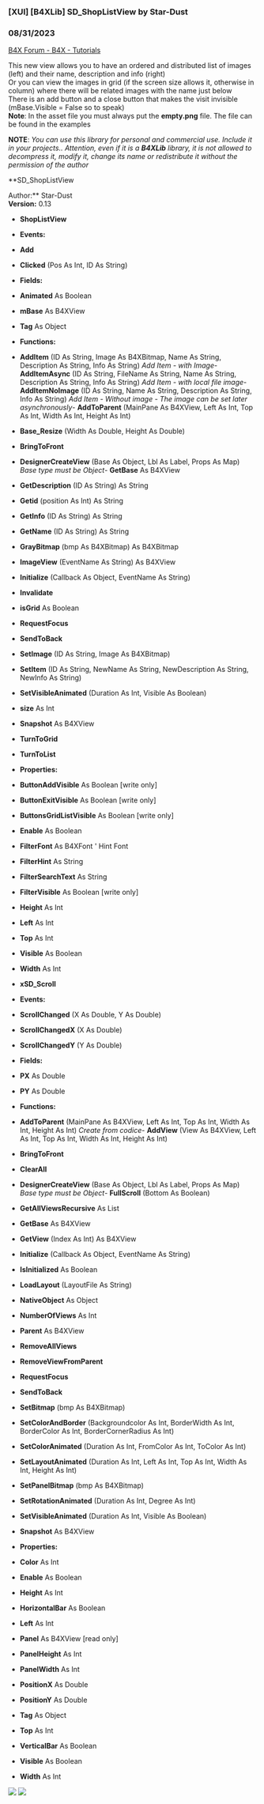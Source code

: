 ###  [XUI] [B4XLib] SD_ShopListView by Star-Dust
### 08/31/2023
[B4X Forum - B4X - Tutorials](https://www.b4x.com/android/forum/threads/136104/)

This new view allows you to have an ordered and distributed list of images (left) and their name, description and info (right)  
Or you can view the images in grid (if the screen size allows it, otherwise in column) where there will be related images with the name just below  
There is an add button and a close button that makes the visit invisible (mBase.Visible = False so to speak)  
**Note**: In the asset file you must always put the **empty.png** file. The file can be found in the examples  
  
**NOTE**: *You can use this library for personal and commercial use. Include it in your projects.. Attention, even if it is a **B4XLib** library, it is not allowed to decompress it, modify it, change its name or redistribute it without the permission of the author*  
  
**SD\_ShopListView  
  
Author:** Star-Dust  
**Version:** 0.13  

- **ShopListView**

- **Events:**

- **Add**
- **Clicked** (Pos As Int, ID As String)

- **Fields:**

- **Animated** As Boolean
- **mBase** As B4XView
- **Tag** As Object

- **Functions:**

- **AddItem** (ID As String, Image As B4XBitmap, Name As String, Description As String, Info As String)
*Add Item - with Image*- **AddItemAsync** (ID As String, FileName As String, Name As String, Description As String, Info As String)
*Add Item - with local file image*- **AddItemNoImage** (ID As String, Name As String, Description As String, Info As String)
*Add Item - Without image - The image can be set later asynchronously*- **AddToParent** (MainPane As B4XView, Left As Int, Top As Int, Width As Int, Height As Int)
- **Base\_Resize** (Width As Double, Height As Double)
- **BringToFront**
- **DesignerCreateView** (Base As Object, Lbl As Label, Props As Map)
*Base type must be Object*- **GetBase** As B4XView
- **GetDescription** (ID As String) As String
- **Getid** (position As Int) As String
- **GetInfo** (ID As String) As String
- **GetName** (ID As String) As String
- **GrayBitmap** (bmp As B4XBitmap) As B4XBitmap
- **ImageView** (EventName As String) As B4XView
- **Initialize** (Callback As Object, EventName As String)
- **Invalidate**
- **isGrid** As Boolean
- **RequestFocus**
- **SendToBack**
- **SetImage** (ID As String, Image As B4XBitmap)
- **SetItem** (ID As String, NewName As String, NewDescription As String, NewInfo As String)
- **SetVisibleAnimated** (Duration As Int, Visible As Boolean)
- **size** As Int
- **Snapshot** As B4XView
- **TurnToGrid**
- **TurnToList**

- **Properties:**

- **ButtonAddVisible** As Boolean [write only]
- **ButtonExitVisible** As Boolean [write only]
- **ButtonsGridListVisible** As Boolean [write only]
- **Enable** As Boolean
- **FilterFont** As B4XFont ' Hint Font
- **FilterHint** As String
- **FilterSearchText** As String
- **FilterVisible** As Boolean [write only]
- **Height** As Int
- **Left** As Int
- **Top** As Int
- **Visible** As Boolean
- **Width** As Int

- **xSD\_Scroll**

- **Events:**

- **ScrollChanged** (X As Double, Y As Double)
- **ScrollChangedX** (X As Double)
- **ScrollChangedY** (Y As Double)

- **Fields:**

- **PX** As Double
- **PY** As Double

- **Functions:**

- **AddToParent** (MainPane As B4XView, Left As Int, Top As Int, Width As Int, Height As Int)
*Create from codice*- **AddView** (View As B4XView, Left As Int, Top As Int, Width As Int, Height As Int)
- **BringToFront**
- **ClearAll**
- **DesignerCreateView** (Base As Object, Lbl As Label, Props As Map)
*Base type must be Object*- **FullScroll** (Bottom As Boolean)
- **GetAllViewsRecursive** As List
- **GetBase** As B4XView
- **GetView** (Index As Int) As B4XView
- **Initialize** (Callback As Object, EventName As String)
- **IsInitialized** As Boolean
- **LoadLayout** (LayoutFile As String)
- **NativeObject** As Object
- **NumberOfViews** As Int
- **Parent** As B4XView
- **RemoveAllViews**
- **RemoveViewFromParent**
- **RequestFocus**
- **SendToBack**
- **SetBitmap** (bmp As B4XBitmap)
- **SetColorAndBorder** (Backgroundcolor As Int, BorderWidth As Int, BorderColor As Int, BorderCornerRadius As Int)
- **SetColorAnimated** (Duration As Int, FromColor As Int, ToColor As Int)
- **SetLayoutAnimated** (Duration As Int, Left As Int, Top As Int, Width As Int, Height As Int)
- **SetPanelBitmap** (bmp As B4XBitmap)
- **SetRotationAnimated** (Duration As Int, Degree As Int)
- **SetVisibleAnimated** (Duration As Int, Visible As Boolean)
- **Snapshot** As B4XView

- **Properties:**

- **Color** As Int
- **Enable** As Boolean
- **Height** As Int
- **HorizontalBar** As Boolean
- **Left** As Int
- **Panel** As B4XView [read only]
- **PanelHeight** As Int
- **PanelWidth** As Int
- **PositionX** As Double
- **PositionY** As Double
- **Tag** As Object
- **Top** As Int
- **VerticalBar** As Boolean
- **Visible** As Boolean
- **Width** As Int

  
  
![](https://www.b4x.com/android/forum/attachments/121807) ![](https://www.b4x.com/android/forum/attachments/121812)